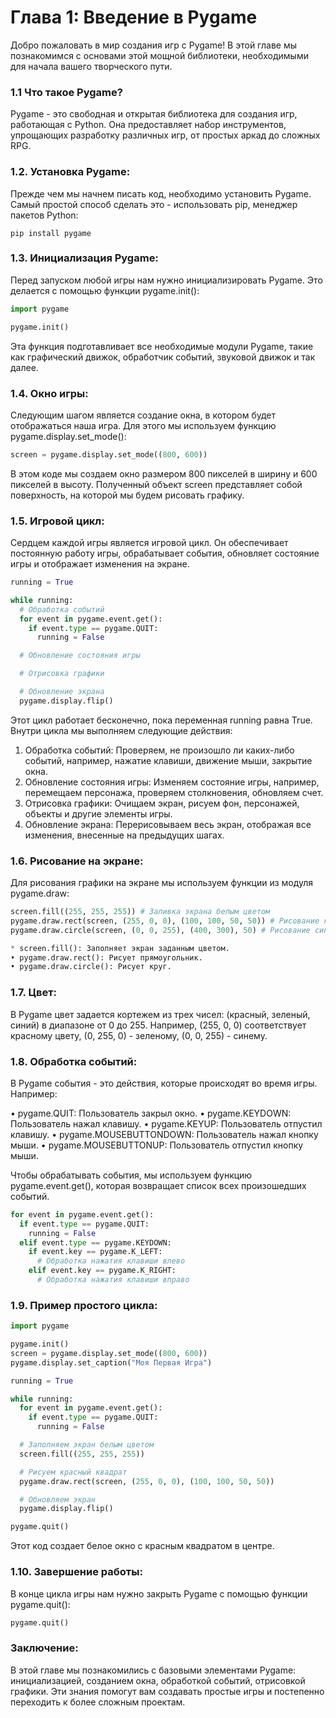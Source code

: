 # Глава 1: Введение в Pygame

Добро пожаловать в мир создания игр с Pygame! В этой главе мы познакомимся с основами этой мощной библиотеки, необходимыми для начала вашего творческого пути. 

### 1.1 Что такое Pygame?

Pygame - это свободная и открытая библиотека для создания игр, работающая с Python. Она предоставляет набор инструментов, упрощающих разработку различных игр, от простых аркад до сложных RPG. 

### 1.2. Установка Pygame:

Прежде чем мы начнем писать код, необходимо установить Pygame. Самый простой способ сделать это - использовать pip, менеджер пакетов Python:

```
pip install pygame
```

### 1.3. Инициализация Pygame:

Перед запуском любой игры нам нужно инициализировать Pygame. Это делается с помощью функции pygame.init():

```python
import pygame

pygame.init()
```

Эта функция подготавливает все необходимые модули Pygame, такие как графический движок, обработчик событий, звуковой движок и так далее.

### 1.4. Окно игры:

Следующим шагом является создание окна, в котором будет отображаться наша игра. Для этого мы используем функцию pygame.display.set_mode():

```python
screen = pygame.display.set_mode((800, 600))
```

В этом коде мы создаем окно размером 800 пикселей в ширину и 600 пикселей в высоту. Полученный объект screen представляет собой поверхность, на которой мы будем рисовать графику.

### 1.5. Игровой цикл:

Сердцем каждой игры является игровой цикл. Он обеспечивает постоянную работу игры, обрабатывает события, обновляет состояние игры и отображает изменения на экране.

```python
running = True

while running:
  # Обработка событий
  for event in pygame.event.get():
    if event.type == pygame.QUIT:
      running = False

  # Обновление состояния игры

  # Отрисовка графики

  # Обновление экрана
  pygame.display.flip()
```

Этот цикл работает бесконечно, пока переменная running равна True. Внутри цикла мы выполняем следующие действия:

1. Обработка событий: Проверяем, не произошло ли каких-либо событий, например, нажатие клавиши, движение мыши, закрытие окна.
2. Обновление состояния игры: Изменяем состояние игры, например, перемещаем персонажа, проверяем столкновения, обновляем счет.
3. Отрисовка графики: Очищаем экран, рисуем фон, персонажей, объекты и другие элементы игры.
4. Обновление экрана: Перерисовываем весь экран, отображая все изменения, внесенные на предыдущих шагах.

### 1.6. Рисование на экране:

Для рисования графики на экране мы используем функции из модуля pygame.draw:

```python
screen.fill((255, 255, 255)) # Заливка экрана белым цветом
pygame.draw.rect(screen, (255, 0, 0), (100, 100, 50, 50)) # Рисование красного прямоугольника
pygame.draw.circle(screen, (0, 0, 255), (400, 300), 50) # Рисование синего круга

* screen.fill(): Заполняет экран заданным цветом.
• pygame.draw.rect(): Рисует прямоугольник.
• pygame.draw.circle(): Рисует круг.
```

### 1.7. Цвет:

В Pygame цвет задается кортежем из трех чисел: (красный, зеленый, синий) в диапазоне от 0 до 255. Например, (255, 0, 0) соответствует красному цвету, (0, 255, 0) - зеленому, (0, 0, 255) - синему.

### 1.8. Обработка событий:

В Pygame события - это действия, которые происходят во время игры. Например:

• pygame.QUIT: Пользователь закрыл окно.
• pygame.KEYDOWN: Пользователь нажал клавишу.
• pygame.KEYUP: Пользователь отпустил клавишу.
• pygame.MOUSEBUTTONDOWN: Пользователь нажал кнопку мыши.
• pygame.MOUSEBUTTONUP: Пользователь отпустил кнопку мыши.

Чтобы обрабатывать события, мы используем функцию pygame.event.get(), которая возвращает список всех произошедших событий.

```python
for event in pygame.event.get():
  if event.type == pygame.QUIT:
    running = False
  elif event.type == pygame.KEYDOWN:
    if event.key == pygame.K_LEFT:
      # Обработка нажатия клавиши влево
    elif event.key == pygame.K_RIGHT:
      # Обработка нажатия клавиши вправо
```

### 1.9. Пример простого цикла:

```python
import pygame

pygame.init()
screen = pygame.display.set_mode((800, 600))
pygame.display.set_caption("Моя Первая Игра")

running = True

while running:
  for event in pygame.event.get():
    if event.type == pygame.QUIT:
      running = False

  # Заполняем экран белым цветом
  screen.fill((255, 255, 255)) 

  # Рисуем красный квадрат
  pygame.draw.rect(screen, (255, 0, 0), (100, 100, 50, 50))

  # Обновляем экран
  pygame.display.flip()

pygame.quit()
```

Этот код создает белое окно с красным квадратом в центре. 

### 1.10. Завершение работы:

В конце цикла игры нам нужно закрыть Pygame с помощью функции pygame.quit():

```python
pygame.quit()
```

### Заключение:
В этой главе мы познакомились с базовыми элементами Pygame: инициализацией, созданием окна, обработкой событий, отрисовкой графики. Эти знания помогут вам создавать простые игры и постепенно переходить к более сложным проектам.
